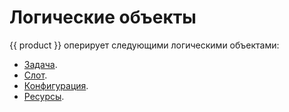 # Логические объекты

{{ product }} оперирует следующими логическими объектами:

- [Задача](tasks.md).
- [Слот](slot.md).
- [Конфигурация](configuration.md).
- [Ресурсы](resources.md).
